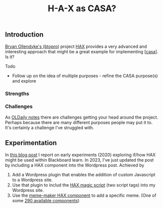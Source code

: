 ﻿---
backlinks:
- title: CASA Gallery
  url: /sense/CASA/casa-gallery.html
- title: Today's note
  url: /seek/journal/todays-note.html
title: H-A-X as CASA?
---
## Introduction 

[Bryan Ollendyke's (btopro)](https://github.com/btopro) project [HAX](https://haxtheweb.org/) provides a very advanced and interesting approach that might be a great example for implementing [[casa]]. Is it?

Todo 

- Follow up on the idea of multiple purposes - refine the CASA purpose(s) and explore

### Strengths 

### Challenges

As [OLDaily notes](https://www.downes.ca/post/75304) there are challenges getting your head around the project. Perhaps because there are many different purposes people may put it to. It's certainly a challenge I've struggled with.


## Experimentation

In [this blog post](https://djon.es/blog/2020/08/01/pondering-if-and-how-hax-web-components-fit-in-blackboard/) I report on early experiments (2020) exploring if/how HAX might be used within Blackboard learn. In 2023, I've just updated the post by including a HAX component into the Wordpress post.  Achieved by 

1. Add a Wordpress plugin that enables the addition of custom Javascript to a Wordpress site. 
2. Use that plugin to includ the [HAX magic script](https://dev.to/btopro/uwc-part-3-the-magic-script-122a) (two script tags) into my Wordpress site. 
3. Use the [meme-maker HAX component](https://www.npmjs.com/package/@lrnwebcomponents/meme-maker) to add a specific meme. (One of some [290 available components](https://www.npmjs.com/search?q=%40lrnwebcomponents))


[//begin]: # "Autogenerated link references for markdown compatibility"
[casa]: ../casa "Contextually Appropriate Scaffolding Assemblages (CASA)"
[//end]: # "Autogenerated link references"